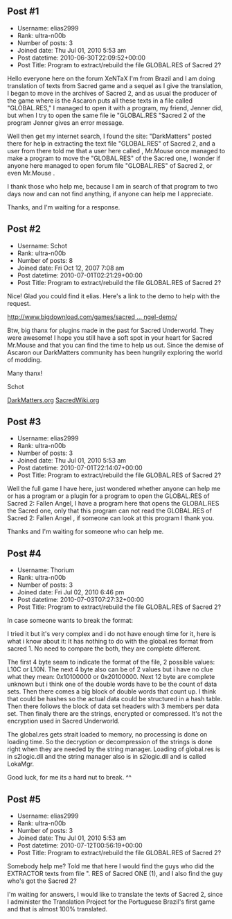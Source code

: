 ## Post #1
- Username: elias2999
- Rank: ultra-n00b
- Number of posts: 3
- Joined date: Thu Jul 01, 2010 5:53 am
- Post datetime: 2010-06-30T22:09:52+00:00
- Post Title: Program to extract/rebuild the file GLOBAL.RES of Sacred 2?

Hello everyone here on the forum XeNTaX I'm from Brazil and I am doing translation of texts from Sacred game and a sequel as I give the translation, I began to move in the archives of Sacred 2, and as usual the producer of the game where is the Ascaron puts all these texts in a file called "GLOBAL.RES," I managed to open it with a program, my friend, Jenner did, but when I try to open the same file ie "GLOBAL.RES "Sacred 2 of the program Jenner gives an error message.

Well then get my internet search, I found the site: "DarkMatters" posted there for help in extracting the text file "GLOBAL.RES" of Sacred 2, and a user from there told me that a user here called , Mr.Mouse once managed to make a program to move the "GLOBAL.RES" of the Sacred one, I wonder if anyone here managed to open forum file "GLOBAL.RES" of Sacred 2, or even Mr.Mouse .

I thank those who help me, because I am in search of that program to two days now and can not find anything, if anyone can help me I appreciate.

Thanks, and I'm waiting for a response.
## Post #2
- Username: Schot
- Rank: ultra-n00b
- Number of posts: 8
- Joined date: Fri Oct 12, 2007 7:08 am
- Post datetime: 2010-07-01T02:21:29+00:00
- Post Title: Program to extract/rebuild the file GLOBAL.RES of Sacred 2?

Nice!  Glad you could find it elias.  Here's a link to the demo to help with the request.    

[http://www.bigdownload.com/games/sacred ... ngel-demo/](http://www.bigdownload.com/games/sacred-2-fallen-angel/pc/sacred-2-fallen-angel-demo/)


Btw, big thanx for plugins made in the past for Sacred Underworld.  They were awesome!  I hope you still have a soft spot in your heart for Sacred Mr.Mouse and that you can find the time to help us out.  Since the demise of Ascaron our DarkMatters community has been hungrily exploring the world of modding.

Many thanx!


Schot

[DarkMatters.org](http://darkmatters.org)
[SacredWiki.org](http://sacredwiki.org)
## Post #3
- Username: elias2999
- Rank: ultra-n00b
- Number of posts: 3
- Joined date: Thu Jul 01, 2010 5:53 am
- Post datetime: 2010-07-01T22:14:07+00:00
- Post Title: Program to extract/rebuild the file GLOBAL.RES of Sacred 2?

Well the full game I have here, just wondered whether anyone can help me or has a program or a plugin for a program to open the GLOBAL.RES of Sacred 2: Fallen Angel, I have a program here that opens the GLOBAL.RES the Sacred one, only that this program can not read the GLOBAL.RES of Sacred 2: Fallen Angel   , if someone can look at this program I thank you.   

Thanks and I'm waiting for someone who can help me.
## Post #4
- Username: Thorium
- Rank: ultra-n00b
- Number of posts: 3
- Joined date: Fri Jul 02, 2010 6:46 pm
- Post datetime: 2010-07-03T07:27:32+00:00
- Post Title: Program to extract/rebuild the file GLOBAL.RES of Sacred 2?

In case someone wants to break the format:

I tried it but it's very complex and i do not have enough time for it, here is what i know about it:
It has nothing to do with the global.res format from sacred 1. No need to compare the both, they are complete different.

The first 4 byte seam to indicate the format of the file, 2 possible values: L10C or L10N.
The next 4 byte also can be of 2 values but i have no clue what they mean: 0x10100000 or 0x20100000.
Next 12 byte are complete unknown but i think one of the double words have to be the count of data sets.
Then there comes a big block of double words that count up. I think that could be hashes so the actual data could be structured in a hash table.
Then there follows the block of data set headers with 3 members per data set.
Then finaly there are the strings, encrypted or compressed. It's not the encryption used in Sacred Underworld.

The global.res gets strait loaded to memory, no processing is done on loading time. So the decryption or decompression of the strings is done right when they are needed by the string manager.
Loading of global.res is in s2logic.dll and the string manager also is in s2logic.dll and is called LokaMgr.

Good luck, for me its a hard nut to break. ^^
## Post #5
- Username: elias2999
- Rank: ultra-n00b
- Number of posts: 3
- Joined date: Thu Jul 01, 2010 5:53 am
- Post datetime: 2010-07-12T00:56:19+00:00
- Post Title: Program to extract/rebuild the file GLOBAL.RES of Sacred 2?

Somebody help me? Told me that here I would find the guys who did the EXTRACTOR texts from file ". RES of Sacred ONE (1), and I also find the guy who's got the Sacred 2?

I'm waiting for answers, I would like to translate the texts of Sacred 2, since I administer the Translation Project for the Portuguese Brazil's first game and that is almost 100% translated.
